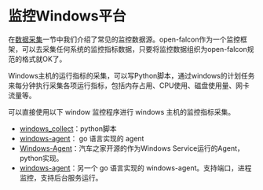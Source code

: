 # 监控Windows平台

在[数据采集](../philosophy/data-collect.md)一节中我们介绍了常见的监控数据源。open-falcon作为一个监控框架，可以去采集任何系统的监控指标数据，只要将监控数据组织为open-falcon规范的格式就OK了。

Windows主机的运行指标的采集，可以写Python脚本，通过windows的计划任务来每分钟执行采集各项运行指标，包括内存占用、CPU使用、磁盘使用量、网卡流量等。

可以直接使用以下 window 监控程序进行 windows 主机的监控指标采集。

- [windows_collect](https://github.com/freedomkk-qfeng/falcon-scripts/tree/master/windows_collect)：python脚本
- [windows-agent](https://github.com/LeonZYang/agent)： go 语言实现的 agent
- [Windows-Agent](https://github.com/AutohomeRadar/Windows-Agent)：汽车之家开源的作为Windows Service运行的Agent，python实现。
- [windows-agent](https://github.com/freedomkk-qfeng/windows-agent)：另一个 go 语言实现的 windows-agent。支持端口，进程监控，支持后台服务运行。

